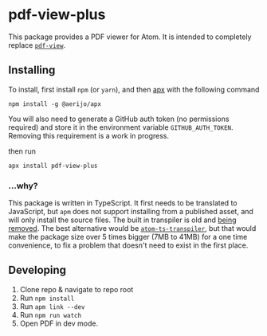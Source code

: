 # pdf-view-plus

This package provides a PDF viewer for Atom. It is intended to completely replace [`pdf-view`](https://atom.io/packages/pdf-view).

## Installing

To install, first install `npm` (or `yarn`), and then [apx](https://www.npmjs.com/package/@aerijo/apx) with the following command
```
npm install -g @aerijo/apx
```
You will also need to generate a GitHub auth token (no permissions required) and store it in the environment variable `GITHUB_AUTH_TOKEN`. Removing this requirement is a work in progress.

then run
```
apx install pdf-view-plus
```


### ...why?

This package is written in TypeScript. It first needs to be translated to JavaScript, but `apm` does not support installing from a published asset, and will only install the source files. The built in transpiler is old and [being removed](https://github.com/atom/atom/issues/17001). The best alternative would be [`atom-ts-transpiler`](https://github.com/smhxx/atom-ts-transpiler), but that would make the package size over 5 times bigger (7MB to 41MB) for a one time convenience, to fix a problem that doesn't need to exist in the first place.


## Developing

1. Clone repo & navigate to repo root
2. Run `npm install`
4. Run `apm link --dev`
3. Run `npm run watch`
5. Open PDF in dev mode.
